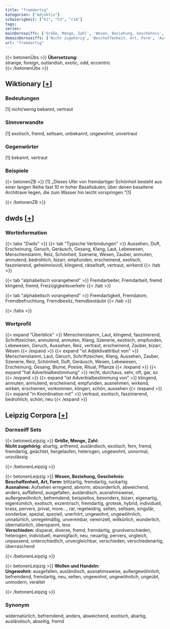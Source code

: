 ```yaml
---
title: "fremdartig"
kategorien: ["Adjektiv"]
schwierigkeit: ["k1", "h3", "r18"]
tags:
series:
mainDornseiffs: ['Größe, Menge, Zahl', 'Wesen, Beziehung, Geschehnis', 'Wollen und Handeln']
domainDornseiffs: ['Nicht zugehörig', 'Beschaffenheit, Art, Form', 'Ausnahme', 'Verschieden', 'Ungewohnt']
url: "fremdartig"
---
```


{{< betonenÜbs >}}
**Übersetzung:**  
strange, foreign, outlandish, exotic, odd, eccentric  
{{< /betonenÜbs >}}

## Wiktionary [[+](https://de.wiktionary.org/wiki/fremdartig)]

### Bedeutungen
[1] nicht/wenig bekannt, vertraut  

### Sinnverwandte
[1] exotisch, fremd, seltsam, unbekannt, ungewohnt, unvertraut  

### Gegenwörter
[1] bekannt, vertraut  

### Beispiele
{{< betonenZB >}}
[1] „Dieses Ufer von fremdartiger Schönheit besteht aus einer langen Reihe fast 10 m hoher Basaltsäulen, über denen basaltene Architrave liegen, die zum Wasser hin leicht vorspringen.“[1]  

{{< /betonenZB >}}


## dwds [[+](https://www.dwds.de/wb/fremdartig)]

### Wortinformation
{{< tabs "Dwds" >}}
{{< tab "Typische Verbindungen" >}}
Aussehen, Duft, Erscheinung, Geruch, Geräusch, Gesang, Klang, Laut, Lebewesen, Menschenstamm, Reiz, Schönheit, Szenerie, Wesen, Zauber, anmuten, anmutend, bedrohlich, bizarr, empfunden, erscheinend, exotisch, faszinierend, geheimnisvoll, klingend, rätselhaft, vertraut, wirkend
{{< /tab >}}

{{< tab "alphabetisch vorangehend" >}}
Fremdarbeiter, Fremdarbeit, fremd klingend, fremd, Freizügigkeitsverkehr
{{< /tab >}}

{{< tab "alphabetisch vorangehend" >}}
Fremdartigkeit, Fremdatom, Fremdbefruchtung, Fremdbesitz, fremdbestäubt
{{< /tab >}}

{{< /tabs >}}

### Wortprofil
{{< expand "Überblick" >}} Menschenstamm, Laut, klingend, faszinierend, Schriftzeichen, anmutend, anmuten, Klang, Szenerie, exotisch, empfunden, Lebewesen, Geruch, Aussehen, Reiz, vertraut, erscheinend, Zauber, bizarr, Wesen {{< /expand >}}
{{< expand "ist Adjektivattribut von" >}} Menschenstamm, Laut, Geruch, Schriftzeichen, Klang, Aussehen, Zauber, Szenerie, Reiz, Schönheit, Duft, Geräusch, Wesen, Lebewesen, Erscheinung, Gesang, Blume, Poesie, Ritual, Pflanze {{< /expand >}}
{{< expand "hat Adverbialbestimmung" >}} recht, durchaus, sehr, oft, gar, so {{< /expand >}}
{{< expand "ist Adverbialbestimmung von" >}} klingend, anmuten, anmutend, erscheinend, empfunden, ausnehmen, wirkend, wirken, erscheinen, vorkommen, klingen, schön, aussehen {{< /expand >}}
{{< expand "in Koordination mit" >}} vertraut, exotisch, faszinierend, bedrohlich, schön, neu {{< /expand >}}

## Leipzig Corpora [[+](https://corpora.uni-leipzig.de/en/res?word=fremdartig&corpusId=deu_newscrawl-public_2018)]

### Dornseiff Sets
{{< betonenLeipzig >}}
**Größe, Menge, Zahl:**  
**Nicht zugehörig:** abartig, artfremd, ausländisch, exotisch, fern, fremd, fremdartig, geächtet, hergelaufen, heterogen, ungewohnt, unnormal, unzulässig  

{{< /betonenLeipzig >}}


{{< betonenLeipzig >}}
**Wesen, Beziehung, Geschehnis:**  
**Beschaffenheit, Art, Form:** blitzartig, fremdartig, ruckartig  
**Ausnahme:** Aufsehen erregend, abnorm, absonderlich, abweichend, anders, auffallend, ausgefallen, ausländisch, ausnahmsweise, außergewöhnlich, befremdend, beispiellos, besonders, bizarr, eigenartig, eigentümlich, exotisch, exzentrisch, fremdartig, grotesk, hybrid, individuell, krass, pervers, privat, more..., rar, regelwidrig, selten, seltsam, singulär, sonderbar, spezial, speziell, unerhört, ungewohnt, ungewöhnlich, unnatürlich, unregelmäßig, unvereinbar, vereinzelt, willkürlich, wunderlich, übernatürlich, überspannt, less  
**Verschieden:** disparat, diverse, fremd, fremdartig, grundverschieden, heterogen, individuell, mannigfach, neu, neuartig, pervers, ungleich, unpassend, unterschiedlich, unvergleichbar, verschieden, verschiedenartig, überraschend  

{{< /betonenLeipzig >}}


{{< betonenLeipzig >}}
**Wollen und Handeln:**  
**Ungewohnt:** ausgefallen, ausländisch, ausnahmsweise, außergewöhnlich, befremdend, fremdartig, neu, selten, ungewohnt, ungewöhnlich, ungeübt, unmodern, veraltet  

{{< /betonenLeipzig >}}

### Synonym
widernatürlich, befremdend, anders, abweichend, exotisch, abartig, ausländisch, abseitig, fremd

